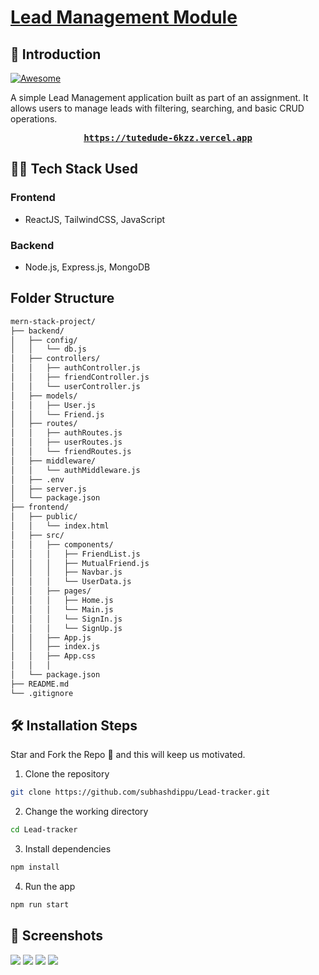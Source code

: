 # [Lead Management Module](<(https://client-three.vercel.app)>)

## 📌 Introduction

[![Awesome](https://awesome.re/badge.svg)](https://awesome.re)


A simple Lead Management application built as part of an assignment. It allows users to manage leads with filtering, searching, and basic CRUD operations.

<pre><center><a href="[https://tutedude-6kzz.vercel.app/](https://tutedude-6kzz.vercel.app/)"><b>https://tutedude-6kzz.vercel.app</b></a></center></pre>

## 👨‍💻 Tech Stack Used

### Frontend

- ReactJS, TailwindCSS, JavaScript

### Backend

- Node.js, Express.js, MongoDB

## Folder Structure

```bash
mern-stack-project/
├── backend/
│   ├── config/
│   │   └── db.js
│   ├── controllers/
│   │   ├── authController.js
│   │   ├── friendController.js
│   │   └── userController.js
│   ├── models/
│   │   ├── User.js
│   │   └── Friend.js
│   ├── routes/
│   │   ├── authRoutes.js
│   │   ├── userRoutes.js
│   │   └── friendRoutes.js
│   ├── middleware/
│   │   └── authMiddleware.js
│   ├── .env
│   ├── server.js
│   └── package.json
├── frontend/
│   ├── public/
│   │   └── index.html
│   ├── src/
│   │   ├── components/
│   │   │   ├── FriendList.js
│   │   │   ├── MutualFriend.js
│   │   │   ├── Navbar.js
│   │   │   └── UserData.js
│   │   ├── pages/
│   │   │   ├── Home.js
│   │   │   └── Main.js
│   │   │   └── SignIn.js
│   │   │   └── SignUp.js
│   │   ├── App.js
│   │   ├── index.js
│   │   ├── App.css
│   │   │
│   └── package.json
├── README.md
└── .gitignore

```

## 🛠️ Installation Steps

Star and Fork the Repo 🌟 and this will keep us motivated.

1. Clone the repository

```bash
git clone https://github.com/subhashdippu/Lead-tracker.git
```

2. Change the working directory

```bash
cd Lead-tracker
```

3. Install dependencies

```bash
npm install
```

4. Run the app

```bash
npm run start
```

## 📸 Screenshots

<img src='./Frontend/src/Readme/SignIn.png'/>
<img src='./Frontend/src/Readme/Home.png'/>
<img src='.//Frontend/src/Readme/Friend.png'/>
<img src='./Frontend/src/Readme/Profile.png'/>
